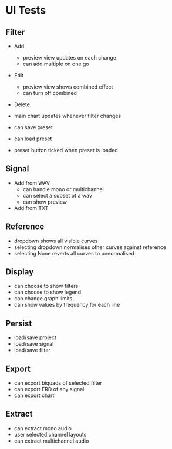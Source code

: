 # UI Tests

## Filter

* Add 
  * preview view updates on each change
  * can add multiple on one go 
* Edit
  * preview view shows combined effect
  * can turn off combined
* Delete
 
* main chart updates whenever filter changes

* can save preset
* can load preset
* preset button ticked when preset is loaded

## Signal

* Add from WAV
  * can handle mono or multichannel
  * can select a subset of a wav
  * can show preview
* Add from TXT
 
## Reference

* dropdown shows all visible curves
* selecting dropdown normalises other curves against reference
* selecting None reverts all curves to unnormalised 

## Display

* can choose to show filters
* can choose to show legend
* can change graph limits
* can show values by frequency for each line

## Persist

* load/save project
* load/save signal
* load/save filter

## Export

* can export biquads of selected filter
* can export FRD of any signal
* can export chart

## Extract

* can extract mono audio
* user selected channel layouts
* can extract multichannel audio